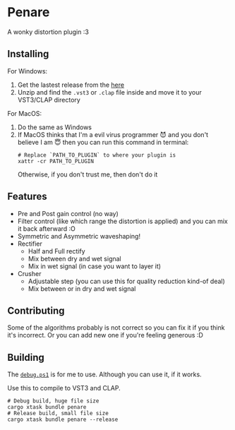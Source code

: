 # Penare

A wonky distortion plugin :3 

## Installing
For Windows:
1. Get the lastest release from the [here](https://github.com/azur1s/penare/releases)
2. Unzip and find the `.vst3` or `.clap` file inside and move it to your VST3/CLAP directory

For MacOS:
1. Do the same as Windows
2. If MacOS thinks that I'm a evil virus programmer 😈 and you don't believe I am 😇 then you can run this command in terminal:
    ```shell
    # Replace `PATH_TO_PLUGIN` to where your plugin is
    xattr -cr PATH_TO_PLUGIN
    ```
    Otherwise, if you don't trust me, then don't do it

## Features
- Pre and Post gain control (no way)
- Filter control (like which range the distortion is applied) and you can mix it back afterward :O
- Symmetric and Asymmetric waveshaping!
- Rectifier
  - Half and Full rectify
  - Mix between dry and wet signal
  - Mix in wet signal (in case you want to layer it)
- Crusher
  - Adjustable step (you can use this for quality reduction kind-of deal)
  - Mix between or in dry and wet signal

## Contributing
Some of the algorithms probably is not correct so you can fix it if you think it's incorrect. Or you can add new one if you're feeling generous :D

## Building

The [`debug.ps1`](debug.ps1) is for me to use. Although you can use it, if it works.

Use this to compile to VST3 and CLAP.

```shell
# Debug build, huge file size
cargo xtask bundle penare
# Release build, small file size
cargo xtask bundle penare --release
```
